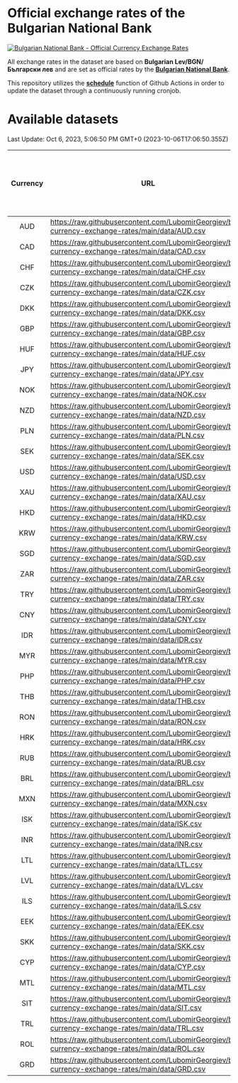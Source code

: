# Official exchange rates of the Bulgarian National Bank

[![Bulgarian National Bank - Official Currency Exchange Rates](https://github.com/LubomirGeorgiev/bnb-currency-exchange-rates/actions/workflows/update-rates.yml/badge.svg?branch=main)](https://github.com/LubomirGeorgiev/bnb-currency-exchange-rates/actions/workflows/update-rates.yml)

All exchange rates in the dataset are based on **Bulgarian Lev/BGN/Български лев** and are set as official rates by the [**Bulgarian National Bank**](https://www.bnb.bg/Statistics/StExternalSector/StExchangeRates/StERForeignCurrencies/index.htm?toLang=_EN).

This repository utilizes the [**schedule**](https://docs.github.com/en/actions/reference/events-that-trigger-workflows) function of Github Actions in order to update the dataset through a continuously running cronjob.

# Available datasets

<!-- START LINKS (DO NOT EVER FU*ING DELETE THIS COMMENT FOR THE LOVE OF YOUR LIFE!!! IF YOU ARE CURIOS HOW IT WORKS, YOU CAN HAVE A LOOK AT ./src/updateReadme.ts) -->

Last Update: Oct 6, 2023, 5:06:50 PM GMT+0 (2023-10-06T17:06:50.355Z)

| Currency | URL                                                                                             | Number of records | Number of missing days that were filled in |
| :------: | ----------------------------------------------------------------------------------------------- | :---------------: | :----------------------------------------: |
|   AUD    | https://raw.githubusercontent.com/LubomirGeorgiev/bnb-currency-exchange-rates/main/data/AUD.csv |       8646        |                    2676                    |
|   CAD    | https://raw.githubusercontent.com/LubomirGeorgiev/bnb-currency-exchange-rates/main/data/CAD.csv |       8646        |                    2676                    |
|   CHF    | https://raw.githubusercontent.com/LubomirGeorgiev/bnb-currency-exchange-rates/main/data/CHF.csv |       8646        |                    2676                    |
|   CZK    | https://raw.githubusercontent.com/LubomirGeorgiev/bnb-currency-exchange-rates/main/data/CZK.csv |       8646        |                    2676                    |
|   DKK    | https://raw.githubusercontent.com/LubomirGeorgiev/bnb-currency-exchange-rates/main/data/DKK.csv |       8646        |                    2676                    |
|   GBP    | https://raw.githubusercontent.com/LubomirGeorgiev/bnb-currency-exchange-rates/main/data/GBP.csv |       8646        |                    2676                    |
|   HUF    | https://raw.githubusercontent.com/LubomirGeorgiev/bnb-currency-exchange-rates/main/data/HUF.csv |       8646        |                    2676                    |
|   JPY    | https://raw.githubusercontent.com/LubomirGeorgiev/bnb-currency-exchange-rates/main/data/JPY.csv |       8646        |                    2676                    |
|   NOK    | https://raw.githubusercontent.com/LubomirGeorgiev/bnb-currency-exchange-rates/main/data/NOK.csv |       8646        |                    2676                    |
|   NZD    | https://raw.githubusercontent.com/LubomirGeorgiev/bnb-currency-exchange-rates/main/data/NZD.csv |       8646        |                    2676                    |
|   PLN    | https://raw.githubusercontent.com/LubomirGeorgiev/bnb-currency-exchange-rates/main/data/PLN.csv |       8646        |                    2676                    |
|   SEK    | https://raw.githubusercontent.com/LubomirGeorgiev/bnb-currency-exchange-rates/main/data/SEK.csv |       8646        |                    2676                    |
|   USD    | https://raw.githubusercontent.com/LubomirGeorgiev/bnb-currency-exchange-rates/main/data/USD.csv |       8646        |                    2676                    |
|   XAU    | https://raw.githubusercontent.com/LubomirGeorgiev/bnb-currency-exchange-rates/main/data/XAU.csv |       8646        |                    2678                    |
|   HKD    | https://raw.githubusercontent.com/LubomirGeorgiev/bnb-currency-exchange-rates/main/data/HKD.csv |       8344        |                    2585                    |
|   KRW    | https://raw.githubusercontent.com/LubomirGeorgiev/bnb-currency-exchange-rates/main/data/KRW.csv |       8344        |                    2585                    |
|   SGD    | https://raw.githubusercontent.com/LubomirGeorgiev/bnb-currency-exchange-rates/main/data/SGD.csv |       8344        |                    2585                    |
|   ZAR    | https://raw.githubusercontent.com/LubomirGeorgiev/bnb-currency-exchange-rates/main/data/ZAR.csv |       8344        |                    2585                    |
|   TRY    | https://raw.githubusercontent.com/LubomirGeorgiev/bnb-currency-exchange-rates/main/data/TRY.csv |       6826        |                    2115                    |
|   CNY    | https://raw.githubusercontent.com/LubomirGeorgiev/bnb-currency-exchange-rates/main/data/CNY.csv |       6706        |                    2079                    |
|   IDR    | https://raw.githubusercontent.com/LubomirGeorgiev/bnb-currency-exchange-rates/main/data/IDR.csv |       6706        |                    2079                    |
|   MYR    | https://raw.githubusercontent.com/LubomirGeorgiev/bnb-currency-exchange-rates/main/data/MYR.csv |       6706        |                    2079                    |
|   PHP    | https://raw.githubusercontent.com/LubomirGeorgiev/bnb-currency-exchange-rates/main/data/PHP.csv |       6706        |                    2079                    |
|   THB    | https://raw.githubusercontent.com/LubomirGeorgiev/bnb-currency-exchange-rates/main/data/THB.csv |       6706        |                    2079                    |
|   RON    | https://raw.githubusercontent.com/LubomirGeorgiev/bnb-currency-exchange-rates/main/data/RON.csv |       6647        |                    2061                    |
|   HRK    | https://raw.githubusercontent.com/LubomirGeorgiev/bnb-currency-exchange-rates/main/data/HRK.csv |       6426        |                    1990                    |
|   RUB    | https://raw.githubusercontent.com/LubomirGeorgiev/bnb-currency-exchange-rates/main/data/RUB.csv |       6124        |                    1895                    |
|   BRL    | https://raw.githubusercontent.com/LubomirGeorgiev/bnb-currency-exchange-rates/main/data/BRL.csv |       5738        |                    1784                    |
|   MXN    | https://raw.githubusercontent.com/LubomirGeorgiev/bnb-currency-exchange-rates/main/data/MXN.csv |       5738        |                    1784                    |
|   ISK    | https://raw.githubusercontent.com/LubomirGeorgiev/bnb-currency-exchange-rates/main/data/ISK.csv |       5643        |                    1751                    |
|   INR    | https://raw.githubusercontent.com/LubomirGeorgiev/bnb-currency-exchange-rates/main/data/INR.csv |       5371        |                    1670                    |
|   LTL    | https://raw.githubusercontent.com/LubomirGeorgiev/bnb-currency-exchange-rates/main/data/LTL.csv |       5153        |                    1582                    |
|   LVL    | https://raw.githubusercontent.com/LubomirGeorgiev/bnb-currency-exchange-rates/main/data/LVL.csv |       4788        |                    1468                    |
|   ILS    | https://raw.githubusercontent.com/LubomirGeorgiev/bnb-currency-exchange-rates/main/data/ILS.csv |       4645        |                    1449                    |
|   EEK    | https://raw.githubusercontent.com/LubomirGeorgiev/bnb-currency-exchange-rates/main/data/EEK.csv |       3998        |                    1224                    |
|   SKK    | https://raw.githubusercontent.com/LubomirGeorgiev/bnb-currency-exchange-rates/main/data/SKK.csv |       2968        |                    910                     |
|   CYP    | https://raw.githubusercontent.com/LubomirGeorgiev/bnb-currency-exchange-rates/main/data/CYP.csv |       2908        |                    892                     |
|   MTL    | https://raw.githubusercontent.com/LubomirGeorgiev/bnb-currency-exchange-rates/main/data/MTL.csv |       2606        |                    801                     |
|   SIT    | https://raw.githubusercontent.com/LubomirGeorgiev/bnb-currency-exchange-rates/main/data/SIT.csv |       2544        |                    780                     |
|   TRL    | https://raw.githubusercontent.com/LubomirGeorgiev/bnb-currency-exchange-rates/main/data/TRL.csv |       1818        |                    559                     |
|   ROL    | https://raw.githubusercontent.com/LubomirGeorgiev/bnb-currency-exchange-rates/main/data/ROL.csv |       1697        |                    524                     |
|   GRD    | https://raw.githubusercontent.com/LubomirGeorgiev/bnb-currency-exchange-rates/main/data/GRD.csv |        361        |                    109                     |

<!-- END LINKS (DO NOT EVER FU*ING DELETE THIS COMMENT FOR THE LOVE OF YOUR LIFE!!! IF YOU ARE CURIOS HOW IT WORKS, YOU CAN HAVE A LOOK AT ./src/updateReadme.ts) -->
